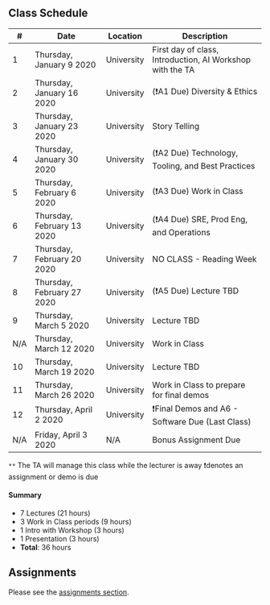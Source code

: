 ## Class Schedule

| # | Date | Location | Description |
| -- | -- | -- | -- |
| 1 | Thursday, January 9 2020 | University | First day of class, Introduction, AI Workshop with the TA |
| 2 | Thursday, January 16 2020 | University | (❗A1 Due) Diversity & Ethics |
| 3 | Thursday, January 23 2020 | University | Story Telling |
| 4 | Thursday, January 30 2020 | University | (❗A2 Due) Technology, Tooling, and Best Practices |
| 5 | Thursday, February 6 2020 | University | (❗A3 Due) Work in Class |
| 6 | Thursday, February 13 2020 | University | (❗A4 Due) SRE, Prod Eng, and Operations |
| 7 | Thursday, February 20 2020 | University | NO CLASS - Reading Week |
| 8 | Thursday, February 27 2020 | University | (❗A5 Due) Lecture TBD |
| 9 | Thursday, March 5 2020 | University | Lecture TBD |
| N/A | Thursday, March 12 2020 | University | Work in Class |
| 10 | Thursday, March 19 2020 | University | Lecture TBD |
| 11 | Thursday, March 26 2020 | University | Work in Class to prepare for final demos |
| 12 | Thursday, April 2 2020 | University | ❗Final Demos and A6 - Software Due (Last Class) |
| N/A | Friday, April 3 2020 | N/A | Bonus Assignment Due |

`**` The TA will manage this class while the lecturer is away
❗denotes an assignment or demo is due

#### Summary

- 7 Lectures (21 hours)
- 3 Work in Class periods (9 hours)
- 1 Intro with Workshop (3 hours)
- 1 Presentation (3 hours)
- **Total**: 36 hours

## Assignments

Please see the [assignments section](../assignments/README.md).
